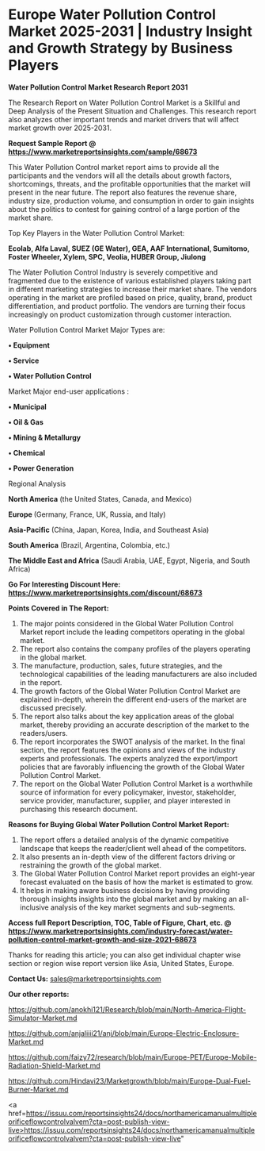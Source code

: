 # Europe Water Pollution Control Market 2025-2031 | Industry Insight and Growth Strategy by Business Players

<strong>Water Pollution Control Market Research Report 2031</strong>

The Research Report on Water Pollution Control Market is a Skillful and Deep Analysis of the Present Situation and Challenges. This research report also analyzes other important trends and market drivers that will affect market growth over 2025-2031.

<strong>Request Sample Report @ <a href=https://www.marketreportsinsights.com/sample/68673>https://www.marketreportsinsights.com/sample/68673</a></strong>

This Water Pollution Control market report aims to provide all the participants and the vendors will all the details about growth factors, shortcomings, threats, and the profitable opportunities that the market will present in the near future. The report also features the revenue share, industry size, production volume, and consumption in order to gain insights about the politics to contest for gaining control of a large portion of the market share.

Top Key Players in the Water Pollution Control Market:

<strong>Ecolab, Alfa Laval, SUEZ (GE Water), GEA, AAF International, Sumitomo, Foster Wheeler, Xylem, SPC, Veolia, HUBER Group, Jiulong</strong>

The Water Pollution Control Industry is severely competitive and fragmented due to the existence of various established players taking part in different marketing strategies to increase their market share. The vendors operating in the market are profiled based on price, quality, brand, product differentiation, and product portfolio. The vendors are turning their focus increasingly on product customization through customer interaction.

Water Pollution Control Market Major Types are:

<strong>• Equipment

• Service

• Water Pollution Control</strong>

Market Major end-user applications :

<strong>• Municipal

• Oil & Gas

• Mining & Metallurgy

• Chemical

• Power Generation</strong>

Regional Analysis

</u><strong><b>North America</b></strong> (the United States, Canada, and Mexico)

<strong><b>Europe </b></strong>(Germany, France, UK, Russia, and Italy)

<strong><b>Asia-Pacific</b></strong> (China, Japan, Korea, India, and Southeast Asia)

<strong><b>South America</b></strong> (Brazil, Argentina, Colombia, etc.)

<strong><b>The Middle East and Africa</b></strong> (Saudi Arabia, UAE, Egypt, Nigeria, and South Africa)

<strong>Go For Interesting Discount Here: <a href=https://www.marketreportsinsights.com/discount/68673>https://www.marketreportsinsights.com/discount/68673</a></strong>

<strong>Points Covered in The Report:</strong>
<ol>
  <li>The major points considered in the Global Water Pollution Control Market report include the leading competitors operating in the global market.</li>
  <li>The report also contains the company profiles of the players operating in the global market.</li>
  <li>The manufacture, production, sales, future strategies, and the technological capabilities of the leading manufacturers are also included in the report.</li>
  <li>The growth factors of the Global Water Pollution Control Market are explained in-depth, wherein the different end-users of the market are discussed precisely.</li>
  <li>The report also talks about the key application areas of the global market, thereby providing an accurate description of the market to the readers/users.</li>
  <li>The report incorporates the SWOT analysis of the market. In the final section, the report features the opinions and views of the industry experts and professionals. The experts analyzed the export/import policies that are favorably influencing the growth of the Global Water Pollution Control Market.</li>
  <li>The report on the Global Water Pollution Control Market is a worthwhile source of information for every policymaker, investor, stakeholder, service provider, manufacturer, supplier, and player interested in purchasing this research document.</li>
</ol>
<strong>Reasons for Buying Global Water Pollution Control Market Report:</strong>

<ol>
  <li>The report offers a detailed analysis of the dynamic competitive landscape that keeps the reader/client well ahead of the competitors.</li>
  <li>It also presents an in-depth view of the different factors driving or restraining the growth of the global market.</li>
  <li>The Global Water Pollution Control Market report provides an eight-year forecast evaluated on the basis of how the market is estimated to grow.</li>
  <li>It helps in making aware business decisions by having providing thorough insights insights into the global market and by making an all-inclusive analysis of the key market segments and sub-segments.</li>
</ol>
<strong>Access full Report Description, TOC, Table of Figure, Chart, etc. @ <a href=https://www.marketreportsinsights.com/industry-forecast/water-pollution-control-market-growth-and-size-2021-68673>https://www.marketreportsinsights.com/industry-forecast/water-pollution-control-market-growth-and-size-2021-68673</a></strong>


Thanks for reading this article; you can also get individual chapter wise section or region wise report version like Asia, United States, Europe.

<strong>Contact Us:</strong>
sales@marketreportsinsights.com

<strong>Our other reports:</strong>

<a href=https://github.com/anokhi121/Research/blob/main/North-America-Flight-Simulator-Market.md>https://github.com/anokhi121/Research/blob/main/North-America-Flight-Simulator-Market.md</a>

<a href=https://github.com/anjaliiii21/anj/blob/main/Europe-Electric-Enclosure-Market.md>https://github.com/anjaliiii21/anj/blob/main/Europe-Electric-Enclosure-Market.md</a>

<a href=https://github.com/faizy72/research/blob/main/Europe-PET/Europe-Mobile-Radiation-Shield-Market.md>https://github.com/faizy72/research/blob/main/Europe-PET/Europe-Mobile-Radiation-Shield-Market.md</a>

<a href=https://github.com/Hindavi23/Marketgrowth/blob/main/Europe-Dual-Fuel-Burner-Market.md>https://github.com/Hindavi23/Marketgrowth/blob/main/Europe-Dual-Fuel-Burner-Market.md</a>

<a href=https://issuu.com/reportsinsights24/docs/northamericamanualmultipleorificeflowcontrolvalvem?cta=post-publish-view-live>https://issuu.com/reportsinsights24/docs/northamericamanualmultipleorificeflowcontrolvalvem?cta=post-publish-view-live</a>"
